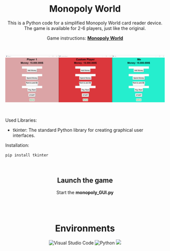 
# <div align="center">Monopoly World</div>

<div align="center">
  <p>

   This is a Python code for a simplified Monopoly World card reader device.
   The game is available for 2-6 players, just like the original. 
   
   Game instructions: [**Monopoly World**](https://www.libble.de/hasbro-monopoly---world/p/883791/)
  </p>
</div>

<br />

![Alt text](image.png)

<br />

Used Libraries:

- tkinter: The standard Python library for creating graphical user interfaces.

Installation:
```
pip install tkinter
```



<br />



<div align="center">
  <h2>Launch the game</h2>
  <p>
    Start the <strong>monopoly_GUI.py</strong>
  </p>
</div>



<br />
<br />

 # <div align="center">Environments</div>

<div align="center">
  <a href = "https://code.visualstudio.com/" style="text-decoration:none;">
    <img src="https://cdn.jsdelivr.net/gh/devicons/devicon/icons/vscode/vscode-original.svg" width="10%" alt="Visual Studio Code" /></a>
  <a href = "https://www.python.org/" style="text-decoration:none;">
    <img src="https://www.inovex.de/wp-content/uploads/2021/04/training-python.png" width="10%" alt="Python"  /></a>
  <a href = "https://about.gitlab.com/" style="text-decoration:none;">
    <img src="https://cdn.jsdelivr.net/gh/devicons/devicon/icons/git/git-original.svg"  width="10%" lt="Git" /></a>


<br/>
<br/>